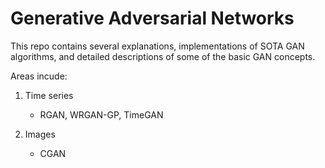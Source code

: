 # Generative Adversarial Networks

This repo contains several explanations, implementations of SOTA GAN algorithms, and detailed descriptions of some of the basic GAN concepts.

Areas incude: 

1. Time series

    * RGAN, WRGAN-GP, TimeGAN

2. Images

   * CGAN
